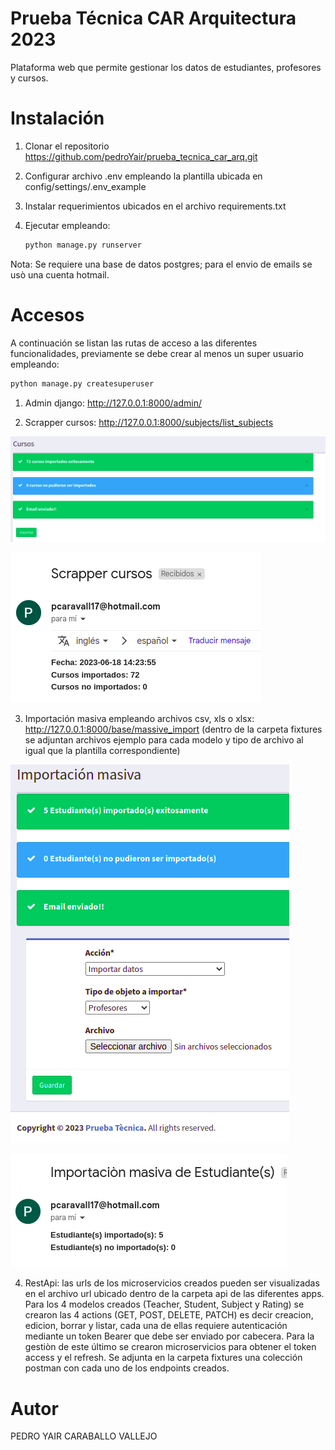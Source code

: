 # Prueba Técnica CAR Arquitectura 2023

Plataforma web que permite gestionar los datos de estudiantes, profesores y cursos.

# Instalación

1. Clonar el repositorio https://github.com/pedroYair/prueba_tecnica_car_arq.git
2. Configurar archivo .env empleando la plantilla ubicada en config/settings/.env_example
3. Instalar requerimientos ubicados en el archivo requirements.txt
3. Ejecutar empleando:
   
   ```python 
   python manage.py runserver
   ```
Nota: Se requiere una base de datos postgres; para el envio de emails se usò una cuenta hotmail.

# Accesos

A continuación se listan las rutas de acceso a las diferentes funcionalidades, previamente se debe crear al menos
un super usuario empleando:

```python 
python manage.py createsuperuser
```

1. Admin django: http://127.0.0.1:8000/admin/

2. Scrapper cursos: http://127.0.0.1:8000/subjects/list_subjects 

![img_1.png](static/img/scrapper_subjects.png)

![img.png](static/img/scrapper_subjects_email.png)

3. Importación masiva empleando archivos csv, xls o xlsx:
http://127.0.0.1:8000/base/massive_import (dentro de la carpeta fixtures se adjuntan
   archivos ejemplo para cada modelo y tipo de archivo al igual que la plantilla correspondiente)
   
![img.png](static/img/import_massive.png)

![img.png](static/img/import_massive_email.png)

4. RestApi: las urls de los microservicios creados pueden ser visualizadas en el archivo url
ubicado dentro de la carpeta api de las diferentes apps. Para los 4 modelos creados (Teacher, Student, Subject y Rating) 
se crearon las 4 actions (GET, POST, DELETE, PATCH) es decir creacion, edicion, borrar y listar,
cada una de ellas requiere autenticación mediante un token Bearer que debe ser enviado por cabecera.
   Para la gestiòn de este último se crearon microservicios para obtener el token access y el refresh.
Se adjunta en la carpeta  fixtures una colección postman con cada uno de los endpoints creados. 

# Autor

PEDRO YAIR CARABALLO VALLEJO

